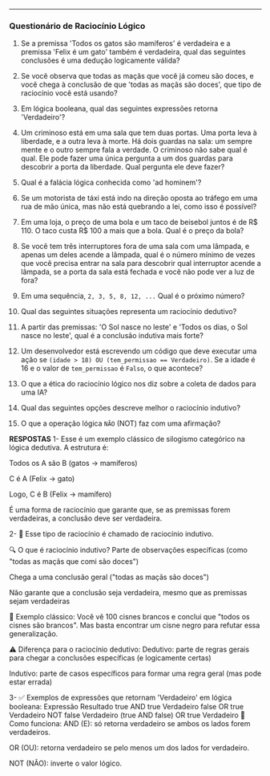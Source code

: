 ---

### **Questionário de Raciocínio Lógico**

1.  Se a premissa 'Todos os gatos são mamíferos' é verdadeira e a premissa 'Felix é um gato' também é verdadeira, qual das seguintes conclusões é uma dedução logicamente válida?

2.  Se você observa que todas as maçãs que você já comeu são doces, e você chega à conclusão de que 'todas as maçãs são doces', que tipo de raciocínio você está usando?

3.  Em lógica booleana, qual das seguintes expressões retorna 'Verdadeiro'?

4.  Um criminoso está em uma sala que tem duas portas. Uma porta leva à liberdade, e a outra leva à morte. Há dois guardas na sala: um sempre mente e o outro sempre fala a verdade. O criminoso não sabe qual é qual. Ele pode fazer uma única pergunta a um dos guardas para descobrir a porta da liberdade. Qual pergunta ele deve fazer?

5.  Qual é a falácia lógica conhecida como 'ad hominem'?

6.  Se um motorista de táxi está indo na direção oposta ao tráfego em uma rua de mão única, mas não está quebrando a lei, como isso é possível?

7.  Em uma loja, o preço de uma bola e um taco de beisebol juntos é de R$ 110. O taco custa R$ 100 a mais que a bola. Qual é o preço da bola?

8.  Se você tem três interruptores fora de uma sala com uma lâmpada, e apenas um deles acende a lâmpada, qual é o número mínimo de vezes que você precisa entrar na sala para descobrir qual interruptor acende a lâmpada, se a porta da sala está fechada e você não pode ver a luz de fora?

9.  Em uma sequência, `2, 3, 5, 8, 12, ...` Qual é o próximo número?

10. Qual das seguintes situações representa um raciocínio dedutivo?

11. A partir das premissas: 'O Sol nasce no leste' e 'Todos os dias, o Sol nasce no leste', qual é a conclusão indutiva mais forte?

12. Um desenvolvedor está escrevendo um código que deve executar uma ação se `(idade > 18) OU (tem_permissao == Verdadeiro)`. Se a idade é 16 e o valor de `tem_permissao` é `Falso`, o que acontece?

13. O que a ética do raciocínio lógico nos diz sobre a coleta de dados para uma IA?

14. Qual das seguintes opções descreve melhor o raciocínio indutivo?

15. O que a operação lógica `NÃO` (NOT) faz com uma afirmação?

**RESPOSTAS**
1- Esse é um exemplo clássico de silogismo categórico na lógica dedutiva. A estrutura é:

Todos os A são B (gatos → mamíferos)

C é A (Felix → gato)

Logo, C é B (Felix → mamífero)

É uma forma de raciocínio que garante que, se as premissas forem verdadeiras, a conclusão deve ser verdadeira.

2- 🍎 Esse tipo de raciocínio é chamado de raciocínio indutivo.

🔍 O que é raciocínio indutivo?
Parte de observações específicas (como "todas as maçãs que comi são doces")

Chega a uma conclusão geral ("todas as maçãs são doces")

Não garante que a conclusão seja verdadeira, mesmo que as premissas sejam verdadeiras

🧠 Exemplo clássico:
Você vê 100 cisnes brancos e conclui que "todos os cisnes são brancos". Mas basta encontrar um cisne negro para refutar essa generalização.

⚠️ Diferença para o raciocínio dedutivo:
Dedutivo: parte de regras gerais para chegar a conclusões específicas (e logicamente certas)

Indutivo: parte de casos específicos para formar uma regra geral (mas pode estar errada)

3- ✅ Exemplos de expressões que retornam 'Verdadeiro' em lógica booleana:
Expressão	Resultado
true AND true	Verdadeiro
false OR true	Verdadeiro
NOT false	Verdadeiro
(true AND false) OR true	Verdadeiro
🧠 Como funciona:
AND (E): só retorna verdadeiro se ambos os lados forem verdadeiros.

OR (OU): retorna verdadeiro se pelo menos um dos lados for verdadeiro.

NOT (NÃO): inverte o valor lógico.
